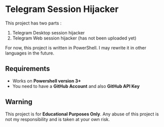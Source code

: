 # Telegram Session Hijacker
This project has two parts : 
1. Telegram Desktop session hijacker
2. Telegram Web session hijacker (has not been uploaded yet)

For now, this project is written in PowerShell. I may rewrite it in other languages in the future.


## Requirements
* Works on **Powershell version 3+**
* You need to have a **GitHub Account** and also **GitHub API Key**

## Warning 
This project is for **Educational Purposes Only**. Any abuse of this project is not my responsibility and is taken at your own risk.
